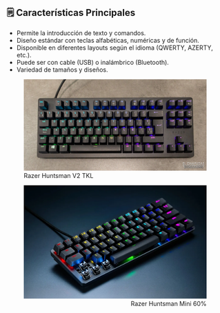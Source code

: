 ## 🗒️ Características Principales

- Permite la introducción de texto y comandos.
- Diseño estándar con teclas alfabéticas, numéricas y de función.
- Disponible en diferentes layouts según el idioma (QWERTY, AZERTY, etc.).
- Puede ser con cable (USB) o inalámbrico (Bluetooth).
- Variedad de tamaños y diseños.

<figure align="left">
  <img src="img/huntsmanTKL.jpg" alt="huntsmanTKL">
  <figcaption>Razer Huntsman V2 TKL</figcaption>
</figure>
<figure align="right">
  <img src="img/mini60.webp" alt="mini60">
  <figcaption>Razer Huntsman Mini 60%</figcaption>
</figure>
